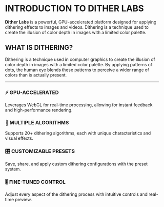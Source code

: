 # INTRODUCTION TO DITHER LABS

**Dither Labs** is a powerful, GPU-accelerated platform designed for applying dithering effects to images and videos. Dithering is a technique used to create the illusion of color depth in images with a limited color palette.

## WHAT IS DITHERING?

Dithering is a technique used in computer graphics to create the illusion of color depth in images with a limited color palette. By applying patterns of dots, the human eye blends these patterns to perceive a wider range of colors than is actually present.

---

### ⚡ GPU-ACCELERATED  
Leverages WebGL for real-time processing, allowing for instant feedback and high-performance rendering.

### 🧠 MULTIPLE ALGORITHMS  
Supports 20+ dithering algorithms, each with unique characteristics and visual effects.

### 🎛️ CUSTOMIZABLE PRESETS  
Save, share, and apply custom dithering configurations with the preset system.

### 🎚️ FINE-TUNED CONTROL  
Adjust every aspect of the dithering process with intuitive controls and real-time preview.
